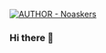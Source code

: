 [![AUTHOR - Noaskers](https://img.shields.io/static/v1?label=AUTHOR&message=NoAskers&color=42a4f5&style=for-the-badge&logo=discord+)](https://github.com/noaskers)
### Hi there 👋

<!--
**noaskers/noaskers** is a ✨ _special_ ✨ repository because its `README.md` (this file) appears on your GitHub profile.

Here are some ideas to get you started:

- 🔭 I’m currently working on ...
- 🌱 I’m currently learning ...
- 👯 I’m looking to collaborate on ...
- 🤔 I’m looking for help with ...
- 💬 Ask me about ...
- 📫 How to reach me: ...
- 😄 Pronouns: ...
- ⚡ Fun fact: ...
-->
